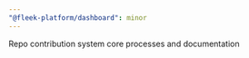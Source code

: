 ```yaml
---
"@fleek-platform/dashboard": minor
---
```


Repo contribution system core processes and documentation
